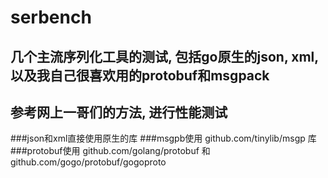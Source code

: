 # serbench
## 几个主流序列化工具的测试, 包括go原生的json, xml, 以及我自己很喜欢用的protobuf和msgpack
## 参考网上一哥们的方法, 进行性能测试
###json和xml直接使用原生的库
###msgpb使用 github.com/tinylib/msgp 库
###protobuf使用 github.com/golang/protobuf 和 github.com/gogo/protobuf/gogoproto
